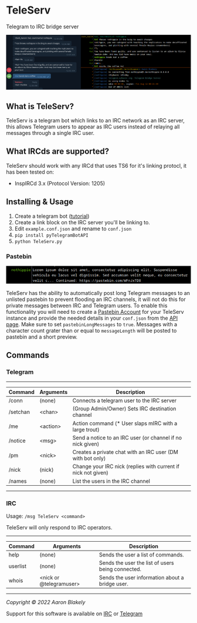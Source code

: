 # TeleServ
Telegram to IRC bridge server

![screenshot](https://raw.githubusercontent.com/ablakely/TeleServ/main/doc/screenshot.png)

## What is TeleServ?
TeleServ is a telegram bot which links to an IRC network as an IRC server, this
allows Telegram users to appear as IRC users instead of relaying all messages
through a single IRC user.

## What IRCds are supported?
TeleServ should work with any IRCd that uses TS6 for it's linking protocl, it has been tested on:
* InspIRCd 3.x (Protocol Version: 1205)

## Installing & Usage
1) Create a telegram bot \([tutorial](https://core.telegram.org/bots#6-botfather)\)
1) Create a link block on the IRC server you'll be linking to.
2) Edit `example.conf.json` and rename to `conf.json`
3) `pip install pyTelegramBotAPI`
4) `python TeleServ.py`

### Pastebin

![screenshot2](https://raw.githubusercontent.com/ablakely/TeleServ/main/doc/screenshot2.png)

TeleServ has the ability to automatically post long Telegram messages to an unlisted pastebin to prevent
flooding an IRC channels, it will not do this for private messages between IRC and Telegram users. To enable this functionality you
will need to create a [Pastebin Account](https://pastebin.com/signup) for your TeleServ instance and provide the needed details in
your `conf.json` from the [API page](https://pastebin.com/doc_api).  Make sure to set `pastebinLongMessages` to `true`.  Messages
with a character count grater than or equal to `messageLength` will be posted to pastebin and a short preview.

## Commands

### Telegram

-----------------------------------------------------------------------------------------------
| Command  | Arguments       | Description                                                     |
|----------|-----------------|-----------------------------------------------------------------|
| /conn    | (none)          | Connects a telegram user to the IRC server                      |
| /setchan | \<chan\>        | (Group Admin/Owner) Sets IRC destination channel                |
| /me      | \<action\>      | Action command (* User slaps mIRC with a large trout)           |
| /notice  | \<msg\>         | Send a notice to an IRC user (or channel if no nick given)      |
| /pm      | \<nick\>        | Creates a private chat with an IRC user (DM with bot only)      |
| /nick    | (nick)          | Change your IRC nick (replies with current if nick not given)   |
| /names   | (none)          | List the users in the IRC channel                               |
------------------------------------------------------------------------------------------------


### IRC

Usage: `/msg TeleServ <command>`

TeleServ will only respond to IRC operators.

---------------------------------------------------------------------------------------------------
| Command  | Arguments | Description                                                               |
|----------|-----------|---------------------------------------------------------------------------|
| help     | (none)                      | Sends the user a list of commands.                      |
| userlist | (none)                      | Sends the user the list of users being connected.       |
| whois    | \<nick or \@telegramuser\>  | Sends the user information about a bridge user.         |
----------------------------------------------------------------------------------------------------


_Copyright &copy; 2022 Aaron Blakely_

Support for this software is available on [IRC](https://webchat.ephasic.org/?join=ephasic) or [Telegram](https://t.me/+8NN0N6ez_B5iMzBh)
